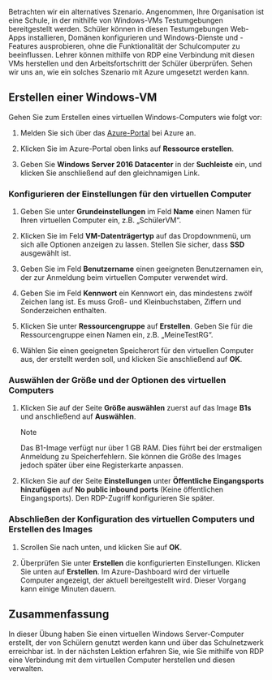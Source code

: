 Betrachten wir ein alternatives Szenario. Angenommen, Ihre Organisation ist eine Schule, in der mithilfe von Windows-VMs Testumgebungen bereitgestellt werden. Schüler können in diesen Testumgebungen Web-Apps installieren, Domänen konfigurieren und Windows-Dienste und -Features ausprobieren, ohne die Funktionalität der Schulcomputer zu beeinflussen. Lehrer können mithilfe von RDP eine Verbindung mit diesen VMs herstellen und den Arbeitsfortschritt der Schüler überprüfen. Sehen wir uns an, wie ein solches Szenario mit Azure umgesetzt werden kann.

## <a name="create-a-windows-vm"></a>Erstellen einer Windows-VM

Gehen Sie zum Erstellen eines virtuellen Windows-Computers wie folgt vor:

1. Melden Sie sich über das [Azure-Portal](https://portal.azure.com?azure-portal=true) bei Azure an.

1. Klicken Sie im Azure-Portal oben links auf **Ressource erstellen**.

1. Geben Sie **Windows Server 2016 Datacenter** in der **Suchleiste** ein, und klicken Sie anschließend auf den gleichnamigen Link.

### <a name="configure-the-vm-settings"></a>Konfigurieren der Einstellungen für den virtuellen Computer

1. Geben Sie unter **Grundeinstellungen** im Feld **Name** einen Namen für Ihren virtuellen Computer ein, z.B. „SchülerVM“.

1. Klicken Sie im Feld **VM-Datenträgertyp** auf das Dropdownmenü, um sich alle Optionen anzeigen zu lassen. Stellen Sie sicher, dass **SSD** ausgewählt ist.

1. Geben Sie im Feld **Benutzername** einen geeigneten Benutzernamen ein, der zur Anmeldung beim virtuellen Computer verwendet wird.

1. Geben Sie im Feld **Kennwort** ein Kennwort ein, das mindestens zwölf Zeichen lang ist. Es muss Groß- und Kleinbuchstaben, Ziffern und Sonderzeichen enthalten.

1. Klicken Sie unter **Ressourcengruppe** auf **Erstellen**. Geben Sie für die Ressourcengruppe einen Namen ein, z.B. „MeineTestRG“.

1. Wählen Sie einen geeigneten Speicherort für den virtuellen Computer aus, der erstellt werden soll, und klicken Sie anschließend auf **OK**.

### <a name="select-the-vm-image-size-and-options"></a>Auswählen der Größe und der Optionen des virtuellen Computers

1. Klicken Sie auf der Seite **Größe auswählen** zuerst auf das Image **B1s** und anschließend auf **Auswählen**.

   > [!Note] 
   > Das B1-Image verfügt nur über 1 GB RAM. Dies führt bei der erstmaligen Anmeldung zu Speicherfehlern. Sie können die Größe des Images jedoch später über eine Registerkarte anpassen.

1. Klicken Sie auf der Seite **Einstellungen** unter **Öffentliche Eingangsports hinzufügen** auf **No public inbound ports** (Keine öffentlichen Eingangsports). Den RDP-Zugriff konfigurieren Sie später.

### <a name="finish-configuring-the-vm-and-create-the-image"></a>Abschließen der Konfiguration des virtuellen Computers und Erstellen des Images

1. Scrollen Sie nach unten, und klicken Sie auf **OK**.

1. Überprüfen Sie unter **Erstellen** die konfigurierten Einstellungen. Klicken Sie unten auf **Erstellen**. Im Azure-Dashboard wird der virtuelle Computer angezeigt, der aktuell bereitgestellt wird. Dieser Vorgang kann einige Minuten dauern.

## <a name="summary"></a>Zusammenfassung

In dieser Übung haben Sie einen virtuellen Windows Server-Computer erstellt, der von Schülern genutzt werden kann und über das Schulnetzwerk erreichbar ist. In der nächsten Lektion erfahren Sie, wie Sie mithilfe von RDP eine Verbindung mit dem virtuellen Computer herstellen und diesen verwalten.

